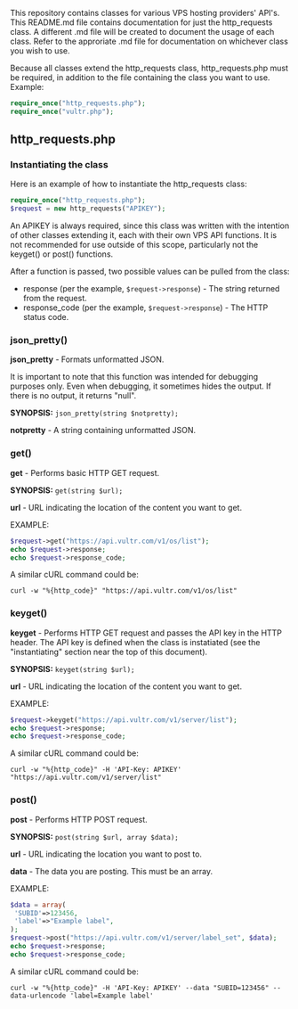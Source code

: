 This repository contains classes for various VPS hosting providers' API's. This README.md file contains documentation for just the http_requests class. A different .md file will be created to document the usage of each class. Refer to the approriate .md file for documentation on whichever class you wish to use.

Because all classes extend the http_requests class, http_requests.php must be required, in addition to the file containing the class you want to use. Example:

```php
require_once("http_requests.php");
require_once("vultr.php");
```

## http_requests.php

### Instantiating the class

Here is an example of how to instantiate the http_requests class:

```php
require_once("http_requests.php");
$request = new http_requests("APIKEY");
```
An APIKEY is always required, since this class was written with the intention of other classes extending it, each with their own VPS API functions. It is not recommended for use outside of this scope, particularly not the keyget() or post() functions. 

After a function is passed, two possible values can be pulled from the class:

- response (per the example, `$request->response`) - The string returned from the request.
- response_code (per the example, `$request->response`) - The HTTP status code.

### json_pretty()

**json_pretty** - Formats unformatted JSON.

It is important to note that this function was intended for debugging purposes only. Even when debugging, it sometimes hides the output. If there is no output, it returns "null".

**SYNOPSIS:** `json_pretty(string $notpretty);`

**notpretty** - A string containing unformatted JSON.

### get()

**get** - Performs basic HTTP GET request. 

**SYNOPSIS:** `get(string $url);`

**url** - URL indicating the location of the content you want to get.

EXAMPLE:

```php
$request->get("https://api.vultr.com/v1/os/list");
echo $request->response;
echo $request->response_code;
```

A similar cURL command could be:

```shell
curl -w "%{http_code}" "https://api.vultr.com/v1/os/list"
```

### keyget()

**keyget** - Performs HTTP GET request and passes the API key in the HTTP header. The API key is defined when the class is instatiated (see the "instantiating" section near the top of this document).

**SYNOPSIS:** `keyget(string $url);`

**url** - URL indicating the location of the content you want to get.

EXAMPLE:
```php
$request->keyget("https://api.vultr.com/v1/server/list");
echo $request->response;
echo $request->response_code;
```

A similar cURL command could be:

```shell
curl -w "%{http_code}" -H 'API-Key: APIKEY' "https://api.vultr.com/v1/server/list"
```

### post()

**post** - Performs HTTP POST request. 

**SYNOPSIS:** `post(string $url, array $data);`

**url** - URL indicating the location you want to post to.

**data** - The data you are posting. This must be an array.

EXAMPLE:
```php
$data = array(
 'SUBID'=>123456,
 'label'=>"Example label",
);
$request->post("https://api.vultr.com/v1/server/label_set", $data);
echo $request->response;
echo $request->response_code;
```

A similar cURL command could be:

```shell
curl -w "%{http_code}" -H 'API-Key: APIKEY' --data "SUBID=123456" --data-urlencode 'label=Example label'
```
